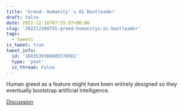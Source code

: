 ```yaml
---
title: 'Greed: Humanity''s AI Bootloader'
draft: false
date: 2022-12-16T07:55:57+00:00
slug: '202212160755-greed-humanitys-ai-bootloader'
tags:
  - tweets
is_tweet: true
tweet_info:
  id: '1603539388805570561'
  type: 'post'
  is_thread: False
---
```




Human greed as a feature might have been entirely designed so they eventually bootstrap artificial intelligence.

[Discussion](https://x.com/sytelus/status/1603539388805570561)
